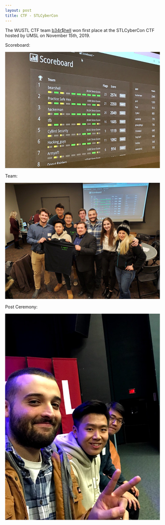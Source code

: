 ```yaml
---
layout: post
title: CTF - STLCyberCon
---
```


The WUSTL CTF team [b34r$hell](https://wustl-bearshell.github.io/) won first place at the STLCyberCon CTF hosted by UMSL on November 15th, 2019.

Scoreboard:

![Win](/images/conf/stlcybercon/stlcybercon.jpg)

Team:

![Team](/images/conf/stlcybercon/team.jpg)

Post Ceremony:

![Team](/images/conf/stlcybercon/stlcybercon2.jpg)